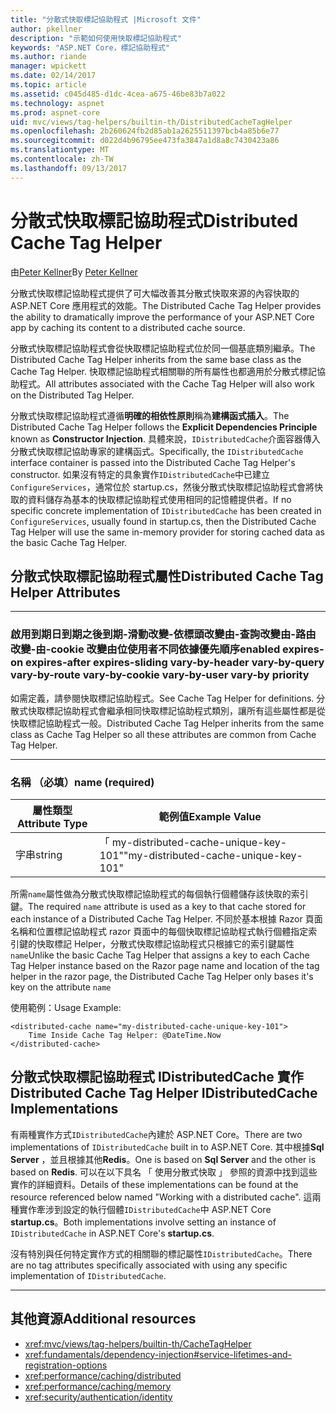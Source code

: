 ```yaml
---
title: "分散式快取標記協助程式 |Microsoft 文件"
author: pkellner
description: "示範如何使用快取標記協助程式"
keywords: "ASP.NET Core，標記協助程式"
ms.author: riande
manager: wpickett
ms.date: 02/14/2017
ms.topic: article
ms.assetid: c045d485-d1dc-4cea-a675-46be83b7a022
ms.technology: aspnet
ms.prod: aspnet-core
uid: mvc/views/tag-helpers/builtin-th/DistributedCacheTagHelper
ms.openlocfilehash: 2b260624fb2d85ab1a2625511397bcb4a85b6e77
ms.sourcegitcommit: d022d4b96795ee473fa3847a1d8a8c7430423a86
ms.translationtype: MT
ms.contentlocale: zh-TW
ms.lasthandoff: 09/13/2017
---
```

# <a name="distributed-cache-tag-helper"></a><span data-ttu-id="f2053-104">分散式快取標記協助程式</span><span class="sxs-lookup"><span data-stu-id="f2053-104">Distributed Cache Tag Helper</span></span>

<span data-ttu-id="f2053-105">由[Peter Kellner](http://peterkellner.net)</span><span class="sxs-lookup"><span data-stu-id="f2053-105">By [Peter Kellner](http://peterkellner.net)</span></span> 


<span data-ttu-id="f2053-106">分散式快取標記協助程式提供了可大幅改善其分散式快取來源的內容快取的 ASP.NET Core 應用程式的效能。</span><span class="sxs-lookup"><span data-stu-id="f2053-106">The Distributed Cache Tag Helper provides the ability to dramatically improve the performance of your ASP.NET Core app by caching its content to a distributed cache source.</span></span>

<span data-ttu-id="f2053-107">分散式快取標記協助程式會從快取標記協助程式位於同一個基底類別繼承。</span><span class="sxs-lookup"><span data-stu-id="f2053-107">The Distributed Cache Tag Helper inherits from the same base class as the Cache Tag Helper.</span></span>  <span data-ttu-id="f2053-108">快取標記協助程式相關聯的所有屬性也都適用於分散式標記協助程式。</span><span class="sxs-lookup"><span data-stu-id="f2053-108">All attributes associated with the Cache Tag Helper will also work on the Distributed Tag Helper.</span></span>


<span data-ttu-id="f2053-109">分散式快取標記協助程式遵循**明確的相依性原則**稱為**建構函式插入**。</span><span class="sxs-lookup"><span data-stu-id="f2053-109">The Distributed Cache Tag Helper follows the **Explicit Dependencies Principle** known as **Constructor Injection**.</span></span>  <span data-ttu-id="f2053-110">具體來說，`IDistributedCache`介面容器傳入分散式快取標記協助專家的建構函式。</span><span class="sxs-lookup"><span data-stu-id="f2053-110">Specifically, the `IDistributedCache` interface container is passed into the Distributed Cache Tag Helper's constructor.</span></span>  <span data-ttu-id="f2053-111">如果沒有特定的具象實作`IDistributedCache`中已建立`ConfigureServices`，通常位於 startup.cs，然後分散式快取標記協助程式會將快取的資料儲存為基本的快取標記協助程式使用相同的記憶體提供者。</span><span class="sxs-lookup"><span data-stu-id="f2053-111">If no specific concrete implementation of `IDistributedCache` has been created in `ConfigureServices`, usually found in startup.cs, then the Distributed Cache Tag Helper will use the same in-memory provider for storing cached data as the basic Cache Tag Helper.</span></span>

## <a name="distributed-cache-tag-helper-attributes"></a><span data-ttu-id="f2053-112">分散式快取標記協助程式屬性</span><span class="sxs-lookup"><span data-stu-id="f2053-112">Distributed Cache Tag Helper Attributes</span></span>

- - -

### <a name="enabled-expires-on-expires-after-expires-sliding-vary-by-header-vary-by-query-vary-by-route-vary-by-cookie-vary-by-user-vary-by-priority"></a><span data-ttu-id="f2053-113">啟用到期日到期之後到期-滑動改變-依標頭改變由-查詢改變由-路由改變-由-cookie 改變由位使用者不同依據優先順序</span><span class="sxs-lookup"><span data-stu-id="f2053-113">enabled expires-on expires-after expires-sliding vary-by-header vary-by-query vary-by-route vary-by-cookie vary-by-user vary-by priority</span></span>

<span data-ttu-id="f2053-114">如需定義，請參閱快取標記協助程式。</span><span class="sxs-lookup"><span data-stu-id="f2053-114">See Cache Tag Helper for definitions.</span></span> <span data-ttu-id="f2053-115">分散式快取標記協助程式會繼承相同快取標記協助程式類別，讓所有這些屬性都是從快取標記協助程式一般。</span><span class="sxs-lookup"><span data-stu-id="f2053-115">Distributed Cache Tag Helper inherits from the same class as Cache Tag Helper so all these attributes are common from Cache Tag Helper.</span></span>

- - -

### <a name="name-required"></a><span data-ttu-id="f2053-116">名稱 （必填）</span><span class="sxs-lookup"><span data-stu-id="f2053-116">name (required)</span></span>

| <span data-ttu-id="f2053-117">屬性類型</span><span class="sxs-lookup"><span data-stu-id="f2053-117">Attribute Type</span></span>    | <span data-ttu-id="f2053-118">範例值</span><span class="sxs-lookup"><span data-stu-id="f2053-118">Example Value</span></span>     |
|----------------   |----------------   |
| <span data-ttu-id="f2053-119">字串</span><span class="sxs-lookup"><span data-stu-id="f2053-119">string</span></span>    | <span data-ttu-id="f2053-120">「 my-distributed-cache-unique-key-101"</span><span class="sxs-lookup"><span data-stu-id="f2053-120">"my-distributed-cache-unique-key-101"</span></span>     |

<span data-ttu-id="f2053-121">所需`name`屬性做為分散式快取標記協助程式的每個執行個體儲存該快取的索引鍵。</span><span class="sxs-lookup"><span data-stu-id="f2053-121">The required `name` attribute is used as a key to that cache stored for each instance of a Distributed Cache Tag Helper.</span></span>  <span data-ttu-id="f2053-122">不同於基本根據 Razor 頁面名稱和位置標記協助程式 razor 頁面中的每個快取標記協助程式執行個體指定索引鍵的快取標記 Helper，分散式快取標記協助程式只根據它的索引鍵屬性`name`</span><span class="sxs-lookup"><span data-stu-id="f2053-122">Unlike the basic Cache Tag Helper that assigns a key to each Cache Tag Helper instance based on the Razor page name and location of the tag helper in the razor page, the Distributed Cache Tag Helper only bases it's key on the attribute `name`</span></span>

<span data-ttu-id="f2053-123">使用範例：</span><span class="sxs-lookup"><span data-stu-id="f2053-123">Usage Example:</span></span>

```cshtml
<distributed-cache name="my-distributed-cache-unique-key-101">
    Time Inside Cache Tag Helper: @DateTime.Now
</distributed-cache>
```

## <a name="distributed-cache-tag-helper-idistributedcache-implementations"></a><span data-ttu-id="f2053-124">分散式快取標記協助程式 IDistributedCache 實作</span><span class="sxs-lookup"><span data-stu-id="f2053-124">Distributed Cache Tag Helper IDistributedCache Implementations</span></span>

<span data-ttu-id="f2053-125">有兩種實作方式`IDistributedCache`內建於 ASP.NET Core。</span><span class="sxs-lookup"><span data-stu-id="f2053-125">There are two implementations of `IDistributedCache` built in to ASP.NET Core.</span></span>  <span data-ttu-id="f2053-126">其中根據**Sql Server** ，並且根據其他**Redis**。</span><span class="sxs-lookup"><span data-stu-id="f2053-126">One is based on **Sql Server** and the other is based on **Redis**.</span></span> <span data-ttu-id="f2053-127">可以在以下具名 「 使用分散式快取 」 參照的資源中找到這些實作的詳細資料。</span><span class="sxs-lookup"><span data-stu-id="f2053-127">Details of these implementations can be found at the resource referenced below named "Working with a distributed cache".</span></span> <span data-ttu-id="f2053-128">這兩種實作牽涉到設定的執行個體`IDistributedCache`中 ASP.NET Core **startup.cs**。</span><span class="sxs-lookup"><span data-stu-id="f2053-128">Both implementations involve setting an instance of `IDistributedCache` in ASP.NET Core's **startup.cs**.</span></span>

<span data-ttu-id="f2053-129">沒有特別與任何特定實作方式的相關聯的標記屬性`IDistributedCache`。</span><span class="sxs-lookup"><span data-stu-id="f2053-129">There are no tag attributes specifically associated with using any specific implementation of `IDistributedCache`.</span></span>



- - -



## <a name="additional-resources"></a><span data-ttu-id="f2053-130">其他資源</span><span class="sxs-lookup"><span data-stu-id="f2053-130">Additional resources</span></span>

* <xref:mvc/views/tag-helpers/builtin-th/CacheTagHelper>
* <xref:fundamentals/dependency-injection#service-lifetimes-and-registration-options>
* <xref:performance/caching/distributed>
* <xref:performance/caching/memory>
* <xref:security/authentication/identity>
